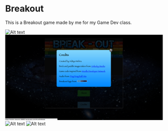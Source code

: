 # Breakout
This is a Breakout game made by me for my Game Dev class.

![Alt text](https://github.com/adityamehra/Breakout/blob/master/Screen%20Shot%202017-03-05%20at%201.13.29%20PM.png?raw=true "Screenshot 1")
![Alt text](https://github.com/adityamehra/Breakout/blob/master/Screen%20Shot%202017-03-05%20at%201.13.52%20PM.png?raw=true "Credits")
![Alt text](https://github.com/adityamehra/Breakout/blob/master/Screen%20Shot%202017-03-05%20at%201.14.10%20PM.png?raw=true "Screenshot 2")
![Alt text](https://github.com/adityamehra/Breakout/blob/master/Screen%20Shot%202017-03-05%20at%201.15.17%20PM.png?raw=true "Screenshot 3")
